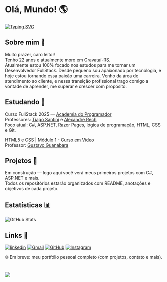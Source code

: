 
# Olá, Mundo! 🌎
[![Typing SVG](https://readme-typing-svg.herokuapp.com?font=Caveat&size=35&duration=3500&pause=1000&color=07F7D4&width=500&lines=Boas+vindas+ao+meu+perfil+no+GitHub!;Me+chamo+Gustavo+Santos+o%2F;Novato+na+área+de+programa%C3%A7%C3%A3o+%3DP)](https://git.io/typing-svg)

## Sobre mim 🚀
Muito prazer, caro leitor!  
Tenho 22 anos e atualmente moro em Gravataí-RS.  
Atualmente estou 100% focado nos estudos para me tornar um Desenvolvedor FullStack. Desde pequeno sou apaixonado por tecnologia, e hoje estou tornando essa paixão uma carreira. Venho da área de atendimento ao cliente, e nessa transição profissional trago comigo a vontade de aprender, me superar e crescer com propósito.

## Estudando 📖
Curso FullStack 2025 — [Academia do Programador](https://academiadoprogramador.net/)  
Professores: [Tiago Santini](https://github.com/tiagosantini) e [Alexandre Rech](https://github.com/alexandre-rech-lages)  
Foco atual: C#, ASP.NET, Razor Pages, lógica de programação, HTML, CSS e Git.  
  
HTML5 e CSS | Módulo 1 - [Curso em Vídeo](https://www.cursoemvideo.com/curso/html5-css3-modulo1/)  
Professor: [Gustavo Guanabara](https://github.com/gustavoguanabara)  

## Projetos 💼
Em construção — logo aqui você verá meus primeiros projetos com C#, ASP.NET e mais.  
Todos os repositórios estarão organizados com README, anotações e objetivos de cada projeto.

## Estatísticas 📊
![GitHub Stats](https://github-readme-stats.vercel.app/api?username=gsvsantos&theme=gotham&show_icons=true&hide_border=true&count_private=true)

## Links 🔗
[![linkedin](https://img.shields.io/badge/linkedin-0A66C2?style=for-the-badge&logo=linkedin&logoColor=white)](https://www.linkedin.com/in/gustavo-santos-3bb9b62b7/)
[![Gmail](https://img.shields.io/badge/Gmail-333333?style=for-the-badge&logo=gmail&logoColor=red)](mailto:gustavocnsantos02@gmail.com)
[![GitHub](https://img.shields.io/badge/GitHub-100000?style=for-the-badge&logo=github&logoColor=white)](https://github.com/gsvsantos)
[![Instagram](https://img.shields.io/badge/-Instagram-%23E4405F?style=for-the-badge&logo=instagram&logoColor=white)](https://www.instagram.com/gussntos/)

🌐 Em breve: meu portfólio pessoal completo (com projetos, contato e mais).

#
![](https://komarev.com/ghpvc/?username=gsvsantos&style=for-the-badge)
